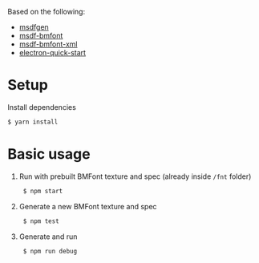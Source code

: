 Based on the following:
- [msdfgen](https://github.com/Chlumsky/msdfgen)
- [msdf-bmfont](https://github.com/Jam3/msdf-bmfont)
- [msdf-bmfont-xml](https://github.com/soimy/msdf-bmfont-xml)
- [electron-quick-start](https://github.com/electron/electron-quick-start)

# Setup
Install dependencies
```sh
$ yarn install
```

# Basic usage
1. Run with prebuilt BMFont texture and spec (already inside `/fnt` folder)
   ```sh
    $ npm start
    ```
2. Generate a new BMFont texture and spec
   ```sh
    $ npm test
    ```   
3. Generate and run
   ```sh
    $ npm run debug
    ```
